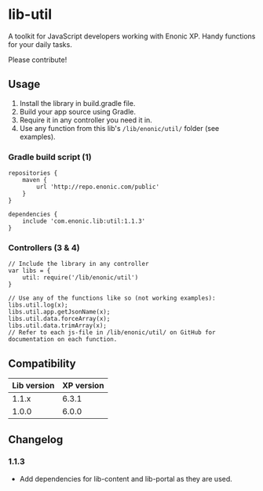 # lib-util

A toolkit for JavaScript developers working with Enonic XP. Handy functions for your daily tasks.

Please contribute!

## Usage

1. Install the library in build.gradle file.
2. Build your app source using Gradle.
3. Require it in any controller you need it in.
4. Use any function from this lib's `/lib/enonic/util/` folder (see examples).

### Gradle build script (1)

    repositories {
        maven {
            url 'http://repo.enonic.com/public'
        }
    }

    dependencies {
        include 'com.enonic.lib:util:1.1.3'
    }

### Controllers (3 & 4)
    // Include the library in any controller
    var libs = {
        util: require('/lib/enonic/util')
    }

    // Use any of the functions like so (not working examples):
    libs.util.log(x);
    libs.util.app.getJsonName(x);
    libs.util.data.forceArray(x);
    libs.util.data.trimArray(x);
    // Refer to each js-file in /lib/enonic/util/ on GitHub for documentation on each function.

## Compatibility

| Lib version | XP version |
| ----------- | ---------- |
| 1.1.x | 6.3.1 |
| 1.0.0 | 6.0.0 |

## Changelog

### 1.1.3

* Add dependencies for lib-content and lib-portal as they are used.
